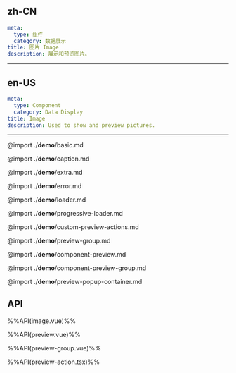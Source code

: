 ## zh-CN
```yaml
meta:
  type: 组件
  category: 数据展示
title: 图片 Image
description: 展示和预览图片。
```
---
## en-US
```yaml
meta:
  type: Component
  category: Data Display
title: Image
description: Used to show and preview pictures.
```
---

@import ./__demo__/basic.md

@import ./__demo__/caption.md

@import ./__demo__/extra.md

@import ./__demo__/error.md

@import ./__demo__/loader.md

@import ./__demo__/progressive-loader.md

@import ./__demo__/custom-preview-actions.md

@import ./__demo__/preview-group.md

@import ./__demo__/component-preview.md

@import ./__demo__/component-preview-group.md

@import ./__demo__/preview-popup-container.md

## API

%%API(image.vue)%%

%%API(preview.vue)%%

%%API(preview-group.vue)%%

%%API(preview-action.tsx)%%
